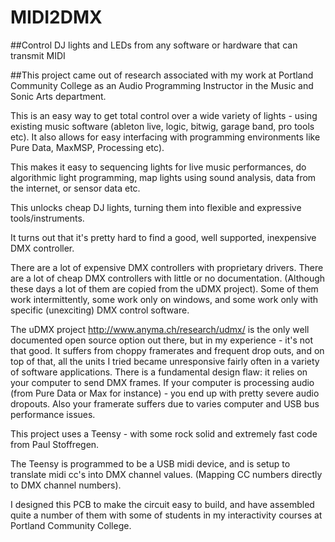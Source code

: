 # MIDI2DMX

##Control DJ lights and LEDs from any software or hardware that can transmit MIDI

##This project came out of research associated with my work at Portland Community College as an Audio Programming Instructor in the Music and Sonic Arts department.

This is an easy way to get total control over a wide variety of lights - using existing music software (ableton live, logic, bitwig, garage band, pro tools etc). It also allows for easy interfacing with programming environments like Pure Data, MaxMSP, Processing etc).

This makes it easy to sequencing lights for live music performances, do algorithmic light programming, map lights using sound analysis, data from the internet, or sensor data etc.

This unlocks cheap DJ lights, turning them into flexible and expressive tools/instruments.

It turns out that it's pretty hard to find a good, well supported, inexpensive DMX controller.

There are a lot of expensive DMX controllers with proprietary drivers. There are a lot of cheap DMX controllers with little or no documentation. (Although these days a lot of them are copied from the uDMX project). Some of them work intermittently, some work only on windows, and some work only with specific (unexciting) DMX control software.

The uDMX project http://www.anyma.ch/research/udmx/ is the only well documented open source option out there, but in my experience - it's not that good. It suffers from choppy framerates and frequent drop outs, and on top of that, all the units I tried became unresponsive fairly often in a variety of software applications. There is a fundamental design flaw: it relies on your computer to send DMX frames. If your computer is processing audio (from Pure Data or Max for instance) - you end up with pretty severe audio dropouts. Also your framerate suffers due to varies computer and USB bus performance issues.

This project uses a Teensy - with some rock solid and extremely fast code from Paul Stoffregen.

The Teensy is programmed to be a USB midi device, and is setup to translate midi cc's into DMX channel values. (Mapping CC numbers directly to DMX channel numbers).

I designed this PCB to make the circuit easy to build, and have assembled quite a number of them with some of students in my interactivity courses at Portland Community College.
